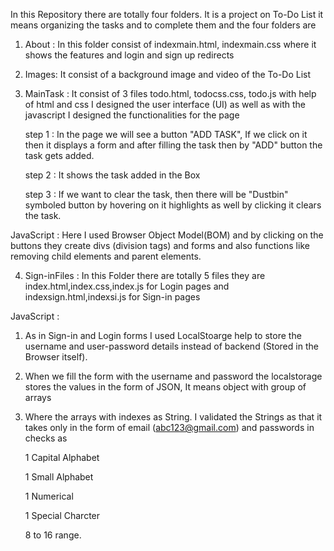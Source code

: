 In this Repository there are totally four folders. It is a project on To-Do List it means organizing the tasks and to complete them
and the four folders are

1) About : In this folder consist of indexmain.html, indexmain.css where it shows the features and login and sign up redirects
  
2) Images: It consist of a background image and video of the To-Do List

3) MainTask : It consist of 3 files todo.html, todocss.css, todo.js with help of html and css I designed the user interface (UI) as well as with the javascript I designed the functionalities for the page

   step 1 : In the page we will see a button "ADD TASK", If we click on it then it displays a form and after filling the task then by "ADD" button the task gets added.

   step 2 : It shows the task added in the Box

   step 3 : If we want to clear the task, then there will be "Dustbin" symboled button by hovering on it highlights as well by clicking it clears the task.

JavaScript :
    Here I used Browser Object Model(BOM) and by clicking on the buttons they create divs (division tags) and forms and also functions like removing child elements and parent elements.
   
4) Sign-inFiles : In this Folder there are totally 5 files they are index.html,index.css,index.js for Login pages and indexsign.html,indexsi.js for Sign-in pages

JavaScript :
   1) As in Sign-in and Login forms I used LocalStoarge help to store the username and user-password details instead of backend (Stored in the Browser itself).
   2) When we fill the form with the username and password the localstorage stores the values in the form of JSON, It means object with group of arrays
   3) Where the arrays with indexes as String. I validated the Strings as that it takes only in the form of email (abc123@gmail.com) and passwords in checks as
      
      1 Capital Alphabet
      
      1 Small Alphabet
      
      1 Numerical
      
      1 Special Charcter
      
      8 to 16 range.
